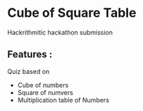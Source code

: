 # Cube of Square Table
  
Hackrithmitic hackathon submission
  
## Features :
  
 Quiz based on
   
- Cube of numbers
- Square of numvers
- Multiplication table of Numbers

